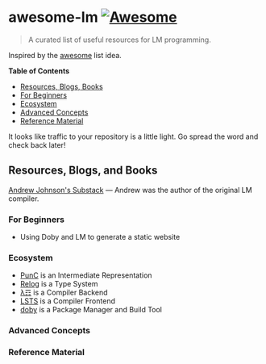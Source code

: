 # awesome-lm [![Awesome](https://cdn.rawgit.com/sindresorhus/awesome/d7305f38d29fed78fa85652e3a63e154dd8e8829/media/badge.svg)](https://github.com/sindresorhus/awesome)

> A curated list of useful resources for LM programming.

Inspired by the [awesome](https://github.com/sindresorhus/awesome) list idea.

**Table of Contents**

- [Resources, Blogs, Books](https://github.com/andrew-johnson-4/awesome-lm/blob/main/README.md#resources-blogs-and-books)
- [For Beginners](https://github.com/andrew-johnson-4/awesome-lm/blob/main/README.md#for-beginners)
- [Ecosystem](https://github.com/andrew-johnson-4/awesome-lm/blob/main/README.md#ecosystem)
- [Advanced Concepts](https://github.com/andrew-johnson-4/awesome-lm/blob/main/README.md#advanced-concepts)
- [Reference Material](https://github.com/andrew-johnson-4/awesome-lm/blob/main/README.md#reference-material)

It looks like traffic to your repository is a little light. Go spread the word and check back later!

## Resources, Blogs, and Books

[Andrew Johnson's Substack](https://andrewjohnson4.substack.com/)
— Andrew was the author of the original LM compiler.

### For Beginners

* Using Doby and LM to generate a static website

### Ecosystem

* [PunC](https://github.com/andrew-johnson-4/PunCalculus) is an Intermediate Representation
* [Relog](https://github.com/andrew-johnson-4/InPlace) is a Type System
* [λ☶](https://github.com/andrew-johnson-4/-) is a Compiler Backend
* [LSTS](https://github.com/andrew-johnson-4/LSTS) is a Compiler Frontend
* [doby](https://github.com/andrew-johnson-4/doby) is a Package Manager and Build Tool

### Advanced Concepts

### Reference Material
